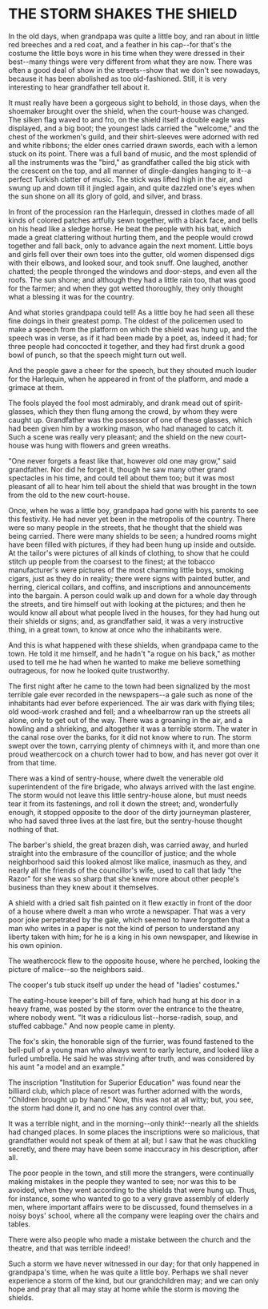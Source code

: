 # THE STORM SHAKES THE SHIELD

In the old days, when grandpapa was quite a little boy, and ran
about in little red breeches and a red coat, and a feather in his
cap--for that's the costume the little boys wore in his time when they were
dressed in their best--many things were very different from what
they are now. There was often a good deal of show in the streets--show
that we don't see nowadays, because it has been abolished as too
old-fashioned. Still, it is very interesting to hear grandfather
tell about it.

It must really have been a gorgeous sight to behold, in those
days, when the shoemaker brought over the shield, when the court-house
was changed. The silken flag waved to and fro, on the shield itself
a double eagle was displayed, and a big boot; the youngest lads
carried the "welcome," and the chest of the workmen's guild, and their
shirt-sleeves were adorned with red and white ribbons; the elder
ones carried drawn swords, each with a lemon stuck on its point. There
was a full band of music, and the most splendid of all the instruments
was the "bird," as grandfather called the big stick with the
crescent on the top, and all manner of dingle-dangles hanging to it--a
perfect Turkish clatter of music. The stick was lifted high in the
air, and swung up and down till it jingled again, and quite dazzled
one's eyes when the sun shone on all its glory of gold, and silver,
and brass.

In front of the procession ran the Harlequin, dressed in clothes
made of all kinds of colored patches artfully sewn together, with a
black face, and bells on his head like a sledge horse. He beat the
people with his bat, which made a great clattering without hurting
them, and the people would crowd together and fall back, only to
advance again the next moment. Little boys and girls fell over their
own toes into the gutter, old women dispensed digs with their
elbows, and looked sour, and took snuff. One laughed, another chatted;
the people thronged the windows and door-steps, and even all the
roofs. The sun shone; and although they had a little rain too, that
was good for the farmer; and when they got wetted thoroughly, they
only thought what a blessing it was for the country.

And what stories grandpapa could tell! As a little boy he had seen
all these fine doings in their greatest pomp. The oldest of the
policemen used to make a speech from the platform on which the
shield was hung up, and the speech was in verse, as if it had been
made by a poet, as, indeed it had; for three people had concocted it
together, and they had first drunk a good bowl of punch, so that the
speech might turn out well.

And the people gave a cheer for the speech, but they shouted
much louder for the Harlequin, when he appeared in front of the
platform, and made a grimace at them.

The fools played the fool most admirably, and drank mead out of
spirit-glasses, which they then flung among the crowd, by whom they
were caught up. Grandfather was the possessor of one of these glasses,
which had been given him by a working mason, who had managed to
catch it. Such a scene was really very pleasant; and the shield on the
new court-house was hung with flowers and green wreaths.

"One never forgets a feast like that, however old one may grow,"
said grandfather. Nor did he forget it, though he saw many other grand
spectacles in his time, and could tell about them too; but it was most
pleasant of all to hear him tell about the shield that was brought
in the town from the old to the new court-house.

Once, when he was a little boy, grandpapa had gone with his
parents to see this festivity. He had never yet been in the metropolis
of the country. There were so many people in the streets, that he
thought that the shield was being carried. There were many shields
to be seen; a hundred rooms might have been filled with pictures, if
they had been hung up inside and outside. At the tailor's were
pictures of all kinds of clothing, to show that he could stitch up
people from the coarsest to the finest; at the tobacco manufacturer's
were pictures of the most charming little boys, smoking cigars,
just as they do in reality; there were signs with painted butter,
and herring, clerical collars, and coffins, and inscriptions
and announcements into the bargain. A person could walk up and down
for a whole day through the streets, and tire himself out with looking
at the pictures; and then he would know all about what people lived in
the houses, for they had hung out their shields or signs; and, as
grandfather said, it was a very instructive thing, in a great town, to
know at once who the inhabitants were.

And this is what happened with these shields, when grandpapa
came to the town. He told it me himself, and he hadn't "a rogue on his
back," as mother used to tell me he had when he wanted to make me
believe something outrageous, for now he looked quite trustworthy.

The first night after he came to the town had been signalized by
the most terrible gale ever recorded in the newspapers--a gale such as
none of the inhabitants had ever before experienced. The air was
dark with flying tiles; old wood-work crashed and fell; and a
wheelbarrow ran up the streets all alone, only to get out of the
way. There was a groaning in the air, and a howling and a shrieking,
and altogether it was a terrible storm. The water in the canal rose
over the banks, for it did not know where to run. The storm swept over
the town, carrying plenty of chimneys with it, and more than one proud
weathercock on a church tower had to bow, and has never got over it
from that time.

There was a kind of sentry-house, where dwelt the venerable old
superintendent of the fire brigade, who always arrived with the last
engine. The storm would not leave this little sentry-house alone,
but must needs tear it from its fastenings, and roll it down the
street; and, wonderfully enough, it stopped opposite to the door of
the dirty journeyman plasterer, who had saved three lives at the
last fire, but the sentry-house thought nothing of that.

The barber's shield, the great brazen dish, was carried away,
and hurled straight into the embrasure of the councillor of justice;
and the whole neighborhood said this looked almost like malice,
inasmuch as they, and nearly all the friends of the councillor's wife,
used to call that lady "the Razor" for she was so sharp that she
knew more about other people's business than they knew about it
themselves.

A shield with a dried salt fish painted on it flew exactly in
front of the door of a house where dwelt a man who wrote a
newspaper. That was a very poor joke perpetrated by the gale, which
seemed to have forgotten that a man who writes in a paper is not the
kind of person to understand any liberty taken with him; for he is a
king in his own newspaper, and likewise in his own opinion.

The weathercock flew to the opposite house, where he perched,
looking the picture of malice--so the neighbors said.

The cooper's tub stuck itself up under the head of "ladies'
costumes."

The eating-house keeper's bill of fare, which had hung at his door
in a heavy frame, was posted by the storm over the entrance to the
theatre, where nobody went. "It was a ridiculous list--horse-radish,
soup, and stuffed cabbage." And now people came in plenty.

The fox's skin, the honorable sign of the furrier, was found
fastened to the bell-pull of a young man who always went to early
lecture, and looked like a furled umbrella. He said he was striving
after truth, and was considered by his aunt "a model and an example."

The inscription "Institution for Superior Education" was found
near the billiard club, which place of resort was further adorned with
the words, "Children brought up by hand." Now, this was not at all
witty; but, you see, the storm had done it, and no one has any control
over that.

It was a terrible night, and in the morning--only think!--nearly
all the shields had changed places. In some places the inscriptions
were so malicious, that grandfather would not speak of them at all;
but I saw that he was chuckling secretly, and there may have been some
inaccuracy in his description, after all.

The poor people in the town, and still more the strangers, were
continually making mistakes in the people they wanted to see; nor
was this to be avoided, when they went according to the shields that
were hung up. Thus, for instance, some who wanted to go to a very
grave assembly of elderly men, where important affairs were to be
discussed, found themselves in a noisy boys' school, where all the
company were leaping over the chairs and tables.

There were also people who made a mistake between the church and
the theatre, and that was terrible indeed!

Such a storm we have never witnessed in our day; for that only
happened in grandpapa's time, when he was quite a little boy.
Perhaps we shall never experience a storm of the kind, but our
grandchildren may; and we can only hope and pray that all may stay
at home while the storm is moving the shields.




